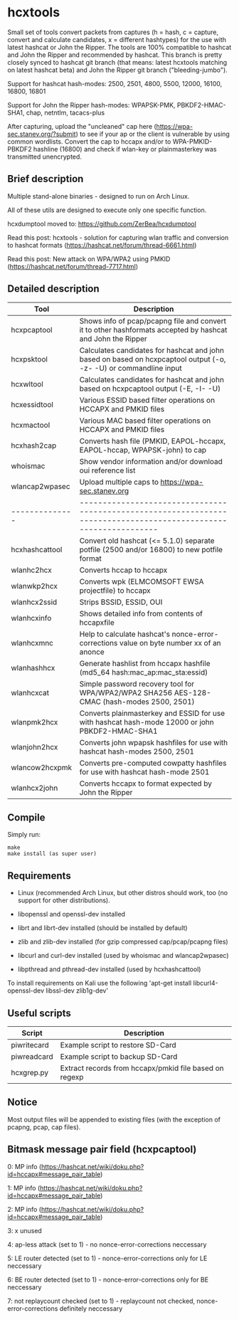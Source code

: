 hcxtools
==============

Small set of tools convert packets from captures (h = hash, c = capture, convert and
calculate candidates, x = different hashtypes) for the use with latest hashcat
or John the Ripper. The tools are 100% compatible to hashcat and John the Ripper
and recommended by hashcat. This branch is pretty closely synced to hashcat git branch
(that means: latest hcxtools matching on latest hashcat beta) and John the Ripper
git branch ("bleeding-jumbo").

Support for hashcat hash-modes: 2500, 2501, 4800, 5500, 12000, 16100, 16800, 16801
 
Support for John the Ripper hash-modes: WPAPSK-PMK, PBKDF2-HMAC-SHA1, chap, netntlm, tacacs-plus

After capturing, upload the "uncleaned" cap here (https://wpa-sec.stanev.org/?submit)
to see if your ap or the client is vulnerable by using common wordlists.
Convert the cap to hccapx and/or to WPA-PMKID-PBKDF2 hashline (16800) and check if wlan-key
or plainmasterkey was transmitted unencrypted.


Brief description
--------------

Multiple stand-alone binaries - designed to run on  Arch Linux.

All of these utils are designed to execute only one specific function.

hcxdumptool moved to: https://github.com/ZerBea/hcxdumptool

Read this post: hcxtools - solution for capturing wlan traffic and conversion to hashcat formats (https://hashcat.net/forum/thread-6661.html)

Read this post: New attack on WPA/WPA2 using PMKID (https://hashcat.net/forum/thread-7717.html)




Detailed description
--------------

| Tool           | Description                                                                                                       |
| -------------- | ----------------------------------------------------------------------------------------------------------------- |
| hcxpcaptool    | Shows info of pcap/pcapng file and convert it to other hashformats accepted by hashcat and John the Ripper        |
| hcxpsktool     | Calculates candidates for hashcat and john based on based on hcxpcaptool output (-o, -z- -U) or commandline input |
| hcxwltool      | Calculates candidates for hashcat and john based on hcxpcaptool output (-E, -I- -U)                               |
| hcxessidtool   | Various ESSID based filter operations on HCCAPX and PMKID files                                                   |
| hcxmactool     | Various MAC based filter operations on HCCAPX and PMKID files                                                     |
| hcxhash2cap    | Converts hash file (PMKID, EAPOL-hccapx, EAPOL-hccap, WPAPSK-john) to cap                                         |
| whoismac       | Show vendor information and/or download oui reference list                                                        |
| wlancap2wpasec | Upload multiple caps to https://wpa-sec.stanev.org                                                                |
| -------------- | ----------------------------------------------------------------------------------------------------------------- |
| hcxhashcattool | Convert old hashcat (<= 5.1.0) separate potfile (2500 and/or 16800) to new potfile format                         |
| wlanhc2hcx     | Converts hccap to hccapx                                                                                          |
| wlanwkp2hcx    | Converts wpk (ELMCOMSOFT EWSA projectfile) to hccapx                                                              |
| wlanhcx2ssid   | Strips BSSID, ESSID, OUI                                                                                          |
| wlanhcxinfo    | Shows detailed info from contents of hccapxfile                                                                   |
| wlanhcxmnc     | Help to calculate hashcat's nonce-error-corrections value on byte number xx of an anonce                          |
| wlanhashhcx    | Generate hashlist from hccapx hashfile (md5_64 hash:mac_ap:mac_sta:essid)                                         |
| wlanhcxcat     | Simple password recovery tool for WPA/WPA2/WPA2 SHA256 AES-128-CMAC (hash-modes 2500, 2501)                       |
| wlanpmk2hcx    | Converts plainmasterkey and ESSID for use with hashcat hash-mode 12000 or john PBKDF2-HMAC-SHA1                   |
| wlanjohn2hcx   | Converts john wpapsk hashfiles for use with hashcat hash-modes 2500, 2501                                         |
| wlancow2hcxpmk | Converts pre-computed cowpatty hashfiles for use with hashcat hash-mode 2501                                      |
| wlanhcx2john   | Converts hccapx to format expected by John the Ripper                                                             |


Compile
--------------

Simply run:

```
make
make install (as super user)
```


Requirements
--------------

* Linux (recommended Arch Linux, but other distros should work, too (no support for other distributions).

* libopenssl and openssl-dev installed

* librt and librt-dev installed (should be installed by default)

* zlib and zlib-dev installed (for gzip compressed cap/pcap/pcapng files)

* libcurl and curl-dev installed (used by whoismac and wlancap2wpasec)

* libpthread and pthread-dev installed (used by hcxhashcattool)

To install requirements on Kali use the following 'apt-get install libcurl4-openssl-dev libssl-dev zlib1g-dev'


Useful scripts
--------------

| Script       | Description                                              |
| ------------ | -------------------------------------------------------- |
| piwritecard  | Example script to restore SD-Card                        |
| piwreadcard  | Example script to backup SD-Card                         |
| hcxgrep.py   | Extract records from hccapx/pmkid file based on regexp   |


Notice
--------------

Most output files will be appended to existing files (with the exception of pcapng, pcap, cap files).


Bitmask message pair field (hcxpcaptool)
--------------

0: MP info (https://hashcat.net/wiki/doku.php?id=hccapx#message_pair_table)

1: MP info (https://hashcat.net/wiki/doku.php?id=hccapx#message_pair_table)

2: MP info (https://hashcat.net/wiki/doku.php?id=hccapx#message_pair_table)

3: x unused

4: ap-less attack (set to 1) - no nonce-error-corrections neccessary

5: LE router detected (set to 1) - nonce-error-corrections only for LE neccessary

6: BE router detected (set to 1) - nonce-error-corrections only for BE neccessary

7: not replaycount checked (set to 1) - replaycount not checked, nonce-error-corrections definitely neccessary


